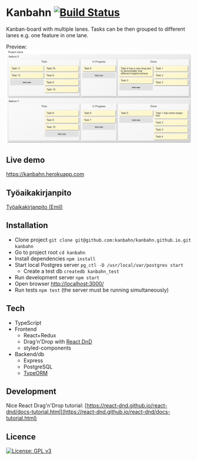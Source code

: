 # Kanbahn [![Build Status](https://travis-ci.org/kanbahn/kanbahn.github.io.svg?branch=master)](https://travis-ci.org/kanbahn/kanbahn.github.io)

Kanban-board with multiple lanes. Tasks can be then grouped to different lanes e.g. one feature in one lane.

Preview:
![feature-lane-preview](/img/two-feature-lanes.png)

## Live demo

https://kanbahn.herokuapp.com

## Työaikakirjanpito

[Työaikakirjanpito (Emil)](https://github.com/kanbahn/kanbahn.github.io/wiki/Ty%C3%B6aikakirjanpito-(Emil))

## Installation

- Clone project `git clone git@github.com:kanbahn/kanbahn.github.io.git kanbahn`
- Go to project root `cd kanbahn`
- Install dependencies `npm install`
- Start local Postgres server `pg_ctl -D /usr/local/var/postgres start`
  - Create a test db `createdb kanbahn_test`
- Run development server `npm start`
- Open browser [http://localhost:3000/](http://localhost:3000/)
- Run tests `npm test` (the server must be running simultaneously)

## Tech

- TypeScript
- Frontend
  - React+Redux
  - Drag'n'Drop with [React DnD](https://react-dnd.github.io/react-dnd/)
  - styled-components
- Backend/db
  - Express
  - PostgreSQL
  - [TypeORM](http://typeorm.io/#/)

## Development

Nice React Drag'n'Drop tutorial: [https://react-dnd.github.io/react-dnd/docs-tutorial.html](https://react-dnd.github.io/react-dnd/docs-tutorial.html)

## Licence

[![License: GPL v3](https://img.shields.io/badge/License-GPL%20v3-blue.svg)](https://www.gnu.org/licenses/gpl-3.0)
